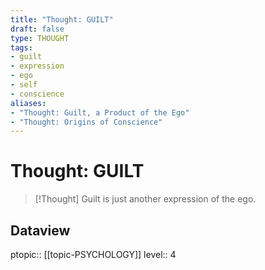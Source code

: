 ```yaml
---
title: "Thought: GUILT"
draft: false
type: THOUGHT
tags:
- guilt
- expression
- ego
- self
- conscience 
aliases:
- "Thought: Guilt, a Product of the Ego"
- "Thought: Origins of Conscience"
---
```

# Thought: GUILT
> [!Thought]
> Guilt is just another expression of the ego.

## Dataview
ptopic:: [[topic-PSYCHOLOGY]]
level:: 4
